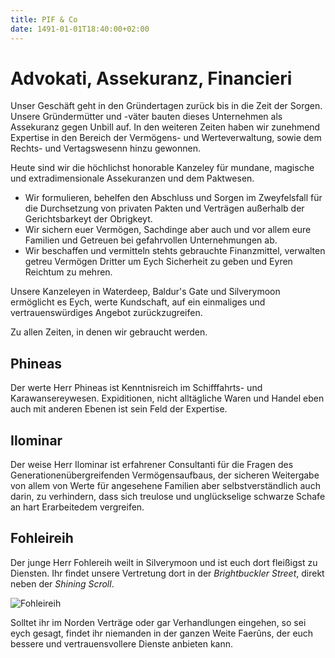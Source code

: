 ```yaml
---
title: PIF & Co
date: 1491-01-01T18:40:00+02:00
---
```


# Advokati, Assekuranz, Financieri

Unser Geschäft geht in den Gründertagen zurück bis in die Zeit der Sorgen. Unsere Gründermütter und -väter bauten dieses Unternehmen als Assekuranz gegen Unbill auf. In den weiteren Zeiten haben wir zunehmend Expertise in den Bereich der Vermögens- und Werteverwaltung, sowie dem Rechts- und Vertagswesenn hinzu gewonnen.

Heute sind wir die höchlichst honorable Kanzeley für mundane, magische und extradimensionale Assekuranzen und dem Paktwesen. 

* Wir formulieren, behelfen den Abschluss und Sorgen im Zweyfelsfall für die Durchsetzung von privaten Pakten und Verträgen außerhalb der Gerichtsbarkeyt der Obrigkeyt.
* Wir sichern euer Vermögen, Sachdinge aber auch und vor allem eure Familien und Getreuen bei gefahrvollen Unternehmungen ab.
* Wir beschaffen und vermitteln stehts gebrauchte Finanzmittel, verwalten getreu Vermögen Dritter um Eych Sicherheit zu geben und Eyren Reichtum zu mehren.

Unsere Kanzeleyen in Waterdeep, Baldur's Gate und Silverymoon ermöglicht es Eych, werte Kundschaft, auf ein einmaliges und vertrauenswürdiges Angebot zurückzugreifen.

Zu allen Zeiten, in denen wir gebraucht werden.

## Phineas

Der werte Herr Phineas ist Kenntnisreich im Schifffahrts- und Karawansereywesen. Expiditionen, nicht alltägliche Waren und Handel eben auch mit anderen Ebenen ist sein Feld der Expertise.

## Ilominar

Der weise Herr Ilominar ist erfahrener Consultanti für die Fragen des Generationenübergreifenden Vermögensaufbaus, der sicheren Weitergabe von allem von Werte für angesehene Familien aber selbstverständlich auch darin, zu verhindern, dass sich treulose und unglückselige schwarze Schafe an hart Erarbeitedem vergreifen.

## Fohleireih

Der junge Herr Fohlereih weilt in Silverymoon und ist euch dort fleißigst zu Diensten. Ihr findet unsere Vertretung dort in der _Brightbuckler Street_, direkt neben der _Shining Scroll_.

![Fohleireih](https://i.imgur.com/1R2GgqK.png)

Solltet ihr im Norden Verträge oder gar Verhandlungen eingehen, so sei eych gesagt, findet ihr niemanden in der ganzen Weite Faerûns, der euch bessere und vertrauensvollere Dienste anbieten kann.
